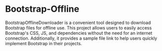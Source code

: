 # Bootstrap-Offline
BootstrapOfflineDownloader is a convenient tool designed to download Bootstrap files for offline use. This project allows users to easily access Bootstrap's CSS, JS, and dependencies without the need for an internet connection. Additionally, it provides a sample file link to help users quickly implement Bootstrap in their projects.
